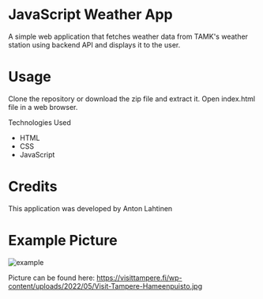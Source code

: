 # JavaScript Weather App

A simple web application that fetches weather data from TAMK's weather station using backend API and displays it to the user.

# Usage
Clone the repository or download the zip file and extract it.
Open index.html file in a web browser.

Technologies Used
- HTML
- CSS
- JavaScript

# Credits
This application was developed by Anton Lahtinen

# Example Picture
![example](https://user-images.githubusercontent.com/115111370/232041503-810f522a-6be2-4172-a22f-ed822a7d0ffc.jpg)

Picture can be found here: https://visittampere.fi/wp-content/uploads/2022/05/Visit-Tampere-Hameenpuisto.jpg
